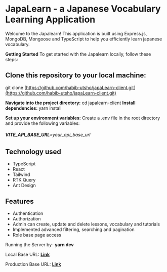 # JapaLearn - a Japanese Vocabulary Learning Application

Welcome to the Japalearn! This application is built using Express.js, MongoDB, Mongoose and TypeScript to help you efficiently learn japanese vocabulary.

**Getting Started**
To get started with the Japalearn locally, follow these steps:

## Clone this repository to your local machine:

git clone [https://github.com/habib-utsho/japaLearn-client.git](https://github.com/habib-utsho/japaLearn-client.git)

**Navigate into the project directory:** cd japalearn-client
**Install dependencies:** yarn install

**Set up your environment variables:**
Create a .env file in the root directory and provide the following variables:

###### **VITE_API_BASE_URL**=your_api_base_url

## Technology used

- TypeScript
- React
- Tailwind
- RTK Query
- Ant Design

## Features

- Authentication
- Authorization
- Admin can create, update and delete lessons, vocabulary and tutorials
- Implemented advanced filtering, searching and pagination
- Role base page access

Running the Server by- **yarn dev**

Local Base URL: **[Link](http://localhost:5173)**

Production Base URL: **[Link](https://japalearn.vercel.app/)**
